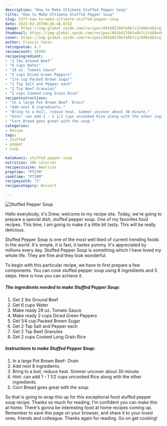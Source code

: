 ```yaml
---
description: "How to Make Ultimate Stuffed Pepper Soup"
title: "How to Make Ultimate Stuffed Pepper Soup"
slug: 5377-how-to-make-ultimate-stuffed-pepper-soup
date: 2022-03-26T00:36:48.874Z
image: https://img-global.cpcdn.com/recipes/891b0170bfe0b7c3/680x482cq70/stuffed-pepper-soup-recipe-main-photo.jpg
thumbnail: https://img-global.cpcdn.com/recipes/891b0170bfe0b7c3/680x482cq70/stuffed-pepper-soup-recipe-main-photo.jpg
cover: https://img-global.cpcdn.com/recipes/891b0170bfe0b7c3/680x482cq70/stuffed-pepper-soup-recipe-main-photo.jpg
author: Francis Yates
ratingvalue: 4.7
reviewcount: 18399
recipeingredient:
- "2 lbs Ground Beef"
- "6 cups Water"
- "28 oz. Tomato Sauce"
- "2 cups Diced Green Peppers"
- "1/4 cup Packed Brown Sugar"
- "2 Tsp Salt and Pepper each"
- "2 Tsp Beef Granules"
- "2 cups Cooked Long Grain Rice"
recipeinstructions:
- "In a large Pot Brown Beef- Drain"
- "Add next 8 ingredients."
- "Bring to a boil, reduce heat. Simmer uncover about 30 minute."
- "Hint: can add 1 - 1 1/2 cups uncooked Rice along with the other ingredients."
- "Corn Bread goes great with the soup."
categories:
- Recipe
tags:
- stuffed
- pepper
- soup

katakunci: stuffed pepper soup 
nutrition: 186 calories
recipecuisine: American
preptime: "PT27M"
cooktime: "PT38M"
recipeyield: "2"
recipecategory: Dessert

---
```



![Stuffed Pepper Soup](https://img-global.cpcdn.com/recipes/891b0170bfe0b7c3/680x482cq70/stuffed-pepper-soup-recipe-main-photo.jpg)

Hello everybody, it's Drew, welcome to my recipe site. Today, we're going to prepare a special dish, stuffed pepper soup. One of my favorites food recipes. This time, I am going to make it a little bit tasty. This will be really delicious.



Stuffed Pepper Soup is one of the most well liked of current trending foods in the world. It's simple, it is fast, it tastes yummy. It's appreciated by millions every day. Stuffed Pepper Soup is something which I have loved my whole life. They are fine and they look wonderful.


To begin with this particular recipe, we have to first prepare a few components. You can cook stuffed pepper soup using 8 ingredients and 5 steps. Here is how you can achieve it.

<!--inarticleads1-->

##### The ingredients needed to make Stuffed Pepper Soup:

1. Get 2 lbs Ground Beef
1. Get 6 cups Water
1. Make ready 28 oz. Tomato Sauce
1. Make ready 2 cups Diced Green Peppers
1. Get 1/4 cup Packed Brown Sugar
1. Get 2 Tsp Salt and Pepper each
1. Get 2 Tsp Beef Granules
1. Get 2 cups Cooked Long Grain Rice




<!--inarticleads2-->

##### Instructions to make Stuffed Pepper Soup:

1. In a large Pot Brown Beef- Drain
1. Add next 8 ingredients.
1. Bring to a boil, reduce heat. Simmer uncover about 30 minute.
1. Hint: can add 1 - 1 1/2 cups uncooked Rice along with the other ingredients.
1. Corn Bread goes great with the soup.




So that is going to wrap this up for this exceptional food stuffed pepper soup recipe. Thanks so much for reading. I'm confident you can make this at home. There's gonna be interesting food at home recipes coming up. Remember to save this page on your browser, and share it to your loved ones, friends and colleague. Thanks again for reading. Go on get cooking!
